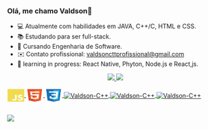 ### Olá, me chamo Valdson👋

- 💻 Atualmente com habilidades em JAVA, C++/C, HTML e CSS.
- 📚 Estudando para ser full-stack.
- 📖 Cursando Engenharia de Software.
- ✉️ Contato profissional: valdsoncttprofissional@gmail.com
- 🤔 learning in progress: React Native, Phyton, Node.js e React,js.

<div align="center">
  <a href="https://github.com/ValdsonTenorio">
  <img height="180em" src="https://github-readme-stats.vercel.app/api?username=ValdsonTenorio&show_icons=true&theme=midnight-purple&include_all_commits=true&count_private=true"/>
  <img height="180em" src="https://github-readme-stats.vercel.app/api?username=ValdsonTenorio&layout=compact&langs_count=7&theme=midnight-purple"/>
</div>

<div style="display: inline_block"><br>
  <img align="center" alt="Valdson-Js" height="30" width="40" src="https://raw.githubusercontent.com/devicons/devicon/master/icons/javascript/javascript-plain.svg">
  <img align="center" alt="Valdson-HTML" height="30" width="40" src="https://raw.githubusercontent.com/devicons/devicon/master/icons/html5/html5-original.svg">
  <img align="center" alt="Valdson-CSS" height="30" width="40" src="https://raw.githubusercontent.com/devicons/devicon/master/icons/css3/css3-original.svg">
  <img align="center" alt="Valdson-C++" height="30" width="40" src="https://cdn.jsdelivr.net/gh/devicons/devicon/icons/cplusplus/cplusplus-original.svg">
  <img align="center" alt="Valdson-C++" height="30" width="40" src="https://cdn.jsdelivr.net/gh/devicons/devicon/icons/java/java-original-wordmark.svg">
  <img align="center" alt="Valdson-C++" height="30" width="40" src="https://cdn.jsdelivr.net/gh/devicons/devicon/icons/c/c-original.svg">
</div>

##
<div> 
  <a href="https://www.linkedin.com/in/valdson-martins-ten%C3%B3rio-b91727213/" target="_blank"><img src="https://img.shields.io/badge/-LinkedIn-%230077B5?style=for-the-badge&logo=linkedin&logoColor=white" target="_blank"></a> 
 
</div>
            
          
            
          
